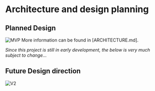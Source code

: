 # Architecture and design planning

## Planned Design
![MVP](https://user-images.githubusercontent.com/165331/166068447-452c84a6-aa46-443b-8cef-e0ccc791fa44.png)
More information can be found in [ARCHITECTURE.md].

*Since this project is still in early development, the below is very much subject to change...*

## Future Design direction
![V2](https://user-images.githubusercontent.com/165331/166068511-ce31ddb4-ce9a-4046-a490-5a150903caf9.png)